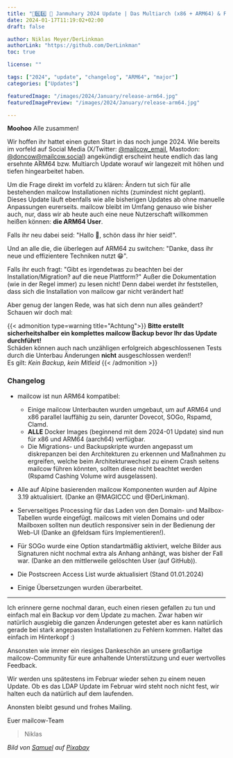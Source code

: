 ```yaml
---
title: "🦾6️⃣4️⃣ 🐄 Janmuhary 2024 Update | Das Multiarch (x86 + ARM64) & Performance Update"
date: 2024-01-17T11:19:02+02:00
draft: false

author: Niklas Meyer/DerLinkman
authorLink: "https://github.com/DerLinkman"
toc: true

license: ""

tags: ["2024", "update", "changelog", "ARM64", "major"]
categories: ["Updates"]

featuredImage: "/images/2024/January/release-arm64.jpg"
featuredImagePreview: "/images/2024/January/release-arm64.jpg"

---
```


**Moohoo** Alle zusammen!

Wir hoffen ihr hattet einen guten Start in das noch junge 2024. Wie bereits im vorfeld auf Social Media (X/Twitter: [@mailcow_email](https://x.com/mailcow_email), Mastodon: [@doncow@mailcow.social](https://mailcow.social/@doncow)) angekündigt erscheint heute endlich das lang ersehnte ARM64 bzw. Multiarch Update worauf wir langezeit mit höhen und tiefen hingearbeitet haben.

<!--more-->

Um die Frage direkt im vorfeld zu klären: Ändern tut sich für alle bestehenden mailcow Installationen nichts (zumindest nicht geplant). Dieses Update läuft ebenfalls wie alle bisherigen Updates ab ohne manuelle Anpassungen eurerseits. mailcow bleibt im Umfang genauso wie bisher auch, nur, dass wir ab heute auch eine neue Nutzerschaft willkommen heißen können: **die ARM64 User**.

Falls ihr neu dabei seid: "Hallo 👋, schön dass ihr hier seid!".

Und an alle die, die überlegen auf ARM64 zu switchen: "Danke, dass ihr neue und effizientere Techniken nutzt 😁".

Falls ihr euch fragt: "Gibt es irgendetwas zu beachten bei der Installation/Migration? auf die neue Plattform?" Außer die Dokumentation (wie in der Regel immer) zu lesen nicht! Denn dabei werdet ihr feststellen, dass sich die Installation von mailcow gar nicht verändert hat!

Aber genug der langen Rede, was hat sich denn nun alles geändert? Schauen wir doch mal:

{{< admonition type=warning title="Achtung">}}
**Bitte erstellt sicherheitshalber ein komplettes mailcow Backup bevor Ihr das Update durchführt!** <br>
Schäden können auch nach unzähligen erfolgreich abgeschlossenen Tests durch die Unterbau Änderungen **nicht** ausgeschlossen werden!!<br>
Es gilt: *Kein Backup, kein Mitleid*
{{< /admonition >}}

### Changelog

- mailcow ist nun ARM64 kompatibel:
    - Einige mailcow Unterbauten wurden umgebaut, um auf ARM64 und x86 parallel lauffähig zu sein, darunter Dovecot, SOGo, Rspamd, Clamd.
    - **ALLE** Docker Images (beginnend mit dem 2024-01 Update) sind nun für x86 und ARM64 (aarch64) verfügbar.
    - Die Migrations- und Backupskripte wurden angepasst um diskrepanzen bei den Architekturen zu erkennen und Maßnahmen zu ergreifen, welche beim Architekturwechsel zu einem Crash seitens mailcow führen könnten, sollten diese nicht beachtet werden (Rspamd Cashing Volume wird ausgelassen).

- Alle auf Alpine basierenden mailcow Komponenten wurden auf Alpine 3.19 aktualisiert. (Danke an @MAGICCC und @DerLinkman).

- Serverseitiges Processing für das Laden von den Domain- und Mailbox-Tabellen wurde eingefügt. mailcows mit vielen Domains und oder Mailboxen sollten nun deutlich responsiver sein in der Bedienung der Web-UI (Danke an @feldsam fürs Implementieren!).

- Für SOGo wurde eine Option standartmäßig aktiviert, welche Bilder aus Signaturen nicht nochmal extra als Anhang anhängt, was bisher der Fall war. (Danke an den mittlerweile gelöschten User (auf GitHub)).

- Die Postscreen Access List wurde aktualisiert (Stand 01.01.2024)

- Einige Übersetzungen wurden überarbeitet.

---

Ich erinnere gerne nochmal daran, euch einen riesen gefallen zu tun und einfach mal ein Backup vor dem Update zu machen. Zwar haben wir natürlich ausgiebig die ganzen Änderungen getestet aber es kann natürlich gerade bei stark angepassten Installationen zu Fehlern kommen. Haltet das einfach im Hinterkopf :)

Ansonsten wie immer ein riesiges Dankeschön an unsere großartige mailcow-Community für eure anhaltende Unterstützung und euer wertvolles Feedback.

Wir werden uns spätestens im Februar wieder sehen zu einem neuen Update. Ob es das LDAP Update im Februar wird steht noch nicht fest, wir halten euch da natürlich auf dem laufenden.

Anonsten bleibt gesund und frohes Mailing.

Euer mailcow-Team
> Niklas

*Bild von <a href="https://pixabay.com/de/users/bbaaer-1679131/?utm_source=link-attribution&utm_medium=referral&utm_campaign=image&utm_content=1799310">Samuel</a> auf <a href="https://pixabay.com/de//?utm_source=link-attribution&utm_medium=referral&utm_campaign=image&utm_content=1799310">Pixabay</a>*